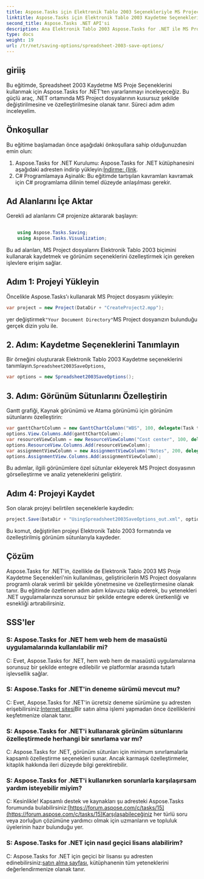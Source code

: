 ```yaml
---
title: Aspose.Tasks için Elektronik Tablo 2003 Seçenekleriyle MS Project
linktitle: Aspose.Tasks için Elektronik Tablo 2003 Kaydetme Seçenekleri
second_title: Aspose.Tasks .NET API'si
description: Ana Elektronik Tablo 2003 Aspose.Tasks for .NET ile MS Proje Seçeneklerini kaydedin. MS Project dosyalarını program aracılığıyla sorunsuz bir şekilde özelleştirin ve kaydedin.
type: docs
weight: 19
url: /tr/net/saving-options/spreadsheet-2003-save-options/
---
```

## giriiş
Bu eğitimde, Spreadsheet 2003 Kaydetme MS Proje Seçeneklerini kullanmak için Aspose.Tasks for .NET'ten yararlanmayı inceleyeceğiz. Bu güçlü araç, .NET ortamında MS Project dosyalarının kusursuz şekilde değiştirilmesine ve özelleştirilmesine olanak tanır. Süreci adım adım inceleyelim.
## Önkoşullar
Bu eğitime başlamadan önce aşağıdaki önkoşullara sahip olduğunuzdan emin olun:
1.  Aspose.Tasks for .NET Kurulumu: Aspose.Tasks for .NET kütüphanesini aşağıdaki adresten indirip yükleyin:[İndirme: {link](https://releases.aspose.com/tasks/net/).
2. C# Programlamaya Aşinalık: Bu eğitimde tartışılan kavramları kavramak için C# programlama dilinin temel düzeyde anlaşılması gerekir.

## Ad Alanlarını İçe Aktar
Gerekli ad alanlarını C# projenize aktararak başlayın:
```csharp
    
    using Aspose.Tasks.Saving;
    using Aspose.Tasks.Visualization;
```
Bu ad alanları, MS Project dosyalarını Elektronik Tablo 2003 biçimini kullanarak kaydetmek ve görünüm seçeneklerini özelleştirmek için gereken işlevlere erişim sağlar.
## Adım 1: Projeyi Yükleyin
Öncelikle Aspose.Tasks'ı kullanarak MS Project dosyasını yükleyin:
```csharp
var project = new Project(DataDir + "CreateProject2.mpp");
```
 yer değiştirmek`"Your Document Directory"`MS Project dosyanızın bulunduğu gerçek dizin yolu ile.
## 2. Adım: Kaydetme Seçeneklerini Tanımlayın
 Bir örneğini oluşturarak Elektronik Tablo 2003 Kaydetme seçeneklerini tanımlayın.`Spreadsheet2003SaveOptions`,
```csharp
var options = new Spreadsheet2003SaveOptions();
```
## 3. Adım: Görünüm Sütunlarını Özelleştirin
Gantt grafiği, Kaynak görünümü ve Atama görünümü için görünüm sütunlarını özelleştirin:
```csharp
var ganttChartColumn = new GanttChartColumn("WBS", 100, delegate(Task task) { return task.Get(Tsk.WBS); });
options.View.Columns.Add(ganttChartColumn);
var resourceViewColumn = new ResourceViewColumn("Cost center", 100, delegate(Resource resource) { return resource.Get(Rsc.CostCenter); });
options.ResourceView.Columns.Add(resourceViewColumn);
var assignmentViewColumn = new AssignmentViewColumn("Notes", 200, delegate(ResourceAssignment assignment) { return assignment.Get(Asn.NotesText); });
options.AssignmentView.Columns.Add(assignmentViewColumn);
```
Bu adımlar, ilgili görünümlere özel sütunlar ekleyerek MS Project dosyasının görselleştirme ve analiz yeteneklerini geliştirir.
## Adım 4: Projeyi Kaydet
Son olarak projeyi belirtilen seçeneklerle kaydedin:
```csharp
project.Save(DataDir + "UsingSpreadsheet2003SaveOptions_out.xml", options);
```
Bu komut, değiştirilen projeyi Elektronik Tablo 2003 formatında ve özelleştirilmiş görünüm sütunlarıyla kaydeder.

## Çözüm
Aspose.Tasks for .NET'in, özellikle de Elektronik Tablo 2003 MS Proje Kaydetme Seçenekleri'nin kullanılması, geliştiricilerin MS Project dosyalarını programlı olarak verimli bir şekilde yönetmesine ve özelleştirmesine olanak tanır. Bu eğitimde özetlenen adım adım kılavuzu takip ederek, bu yetenekleri .NET uygulamalarınıza sorunsuz bir şekilde entegre ederek üretkenliği ve esnekliği artırabilirsiniz.

## SSS'ler
### S: Aspose.Tasks for .NET hem web hem de masaüstü uygulamalarında kullanılabilir mi?
C: Evet, Aspose.Tasks for .NET, hem web hem de masaüstü uygulamalarına sorunsuz bir şekilde entegre edilebilir ve platformlar arasında tutarlı işlevsellik sağlar.
### S: Aspose.Tasks for .NET'in deneme sürümü mevcut mu?
 C: Evet, Aspose.Tasks for .NET'in ücretsiz deneme sürümüne şu adresten erişebilirsiniz:[İnternet sitesi](https://releases.aspose.com/)Bir satın alma işlemi yapmadan önce özelliklerini keşfetmenize olanak tanır.
### S: Aspose.Tasks for .NET'i kullanarak görünüm sütunlarını özelleştirmede herhangi bir sınırlama var mı?
C: Aspose.Tasks for .NET, görünüm sütunları için minimum sınırlamalarla kapsamlı özelleştirme seçenekleri sunar. Ancak karmaşık özelleştirmeler, kitaplık hakkında ileri düzeyde bilgi gerektirebilir.
### S: Aspose.Tasks for .NET'i kullanırken sorunlarla karşılaşırsam yardım isteyebilir miyim?
 C: Kesinlikle! Kapsamlı destek ve kaynakları şu adresteki Aspose.Tasks forumunda bulabilirsiniz:[https://forum.aspose.com/c/tasks/15](https://forum.aspose.com/c/tasks/15)Karşılaşabileceğiniz her türlü soru veya zorluğun çözümüne yardımcı olmak için uzmanların ve topluluk üyelerinin hazır bulunduğu yer.
### S: Aspose.Tasks for .NET için nasıl geçici lisans alabilirim?
 C: Aspose.Tasks for .NET için geçici bir lisansı şu adresten edinebilirsiniz:[satın alma sayfası](https://purchase.aspose.com/temporary-license/), kütüphanenin tüm yeteneklerini değerlendirmenize olanak tanır.